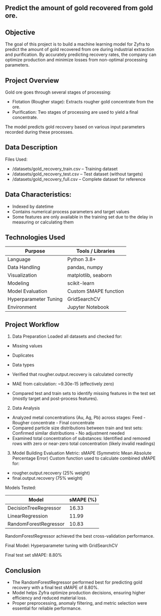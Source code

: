 ## Predict the amount of gold recovered from gold ore.
##  Objective
The goal of this project is to build a machine learning model for Zyfra to predict the amount of gold recovered from ore during industrial extraction and purification. By accurately predicting recovery rates, the company can optimize production and minimize losses from non-optimal processing parameters.
## Project Overview
Gold ore goes through several stages of processing:
- Flotation (Rougher stage): Extracts rougher gold concentrate from the ore.
- Purification: Two stages of processing are used to yield a final concentrate.

The model predicts gold recovery based on various input parameters recorded during these processes.

## Data Description
Files Used:
- /datasets/gold_recovery_train.csv – Training dataset
- /datasets/gold_recovery_test.csv – Test dataset (without targets)
- /datasets/gold_recovery_full.csv – Complete dataset for reference
## Data Characteristics:
- Indexed by datetime
- Contains numerical process parameters and target values
- Some features are only available in the training set due to the delay in measuring or calculating them

## Technologies Used

|Purpose|	Tools / Libraries|
|--------|----------|
|Language|	Python 3.8+|
|Data Handling	|pandas, numpy|
|Visualization|	matplotlib, seaborn|
|Modeling|	scikit-learn|
|Model Evaluation|	Custom SMAPE function|
|Hyperparameter Tuning|	GridSearchCV|
|Environment|	Jupyter Notebook|
## Project Workflow
1. Data Preparation
Loaded all datasets and checked for:
- Missing values
- Duplicates
- Data types

- Verified that rougher.output.recovery is calculated correctly 
- MAE from calculation: ~9.30e-15 (effectively zero)
- Compared test and train sets to identify missing features in the test set (mostly target and post-process features).

2. Data Analysis
- Analyzed metal concentrations (Au, Ag, Pb) across stages:
           Feed - Rougher concentrate - Final concentrate
- Compared particle size distributions between train and test sets:
         Confirmed similar distributions - No adjustment needed
- Examined total concentration of substances:
       Identified and removed rows with zero or near-zero total concentration (likely invalid readings)

3. Model Building
Evaluation Metric: sMAPE (Symmetric Mean Absolute Percentage Error)
Custom function used to calculate combined sMAPE for:
- rougher.output.recovery (25% weight)
- final.output.recovery (75% weight)

Models Tested:

|Model|	sMAPE (%)|
|-------|-------|
|DecisionTreeRegressor|	16.33|
|LinearRegression|	11.99|
|RandomForestRegressor|	10.83|

RandomForestRegressor achieved the best cross-validation performance.

Final Model:
Hyperparameter tuning with GridSearchCV

Final test set sMAPE: 8.80%

## Conclusion
- The RandomForestRegressor performed best for predicting gold recovery with a final test sMAPE of 8.80%.
- Model helps Zyfra optimize production decisions, ensuring higher efficiency and reduced material loss.
- Proper preprocessing, anomaly filtering, and metric selection were essential for reliable performance.
